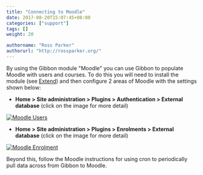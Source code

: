 ```yaml
---
title: "Connecting to Moodle"
date: 2017-08-20T15:07:45+08:00
categories: ["support"]
tags: []
weight: 20

authorname: "Ross Parker"
authorurl: "http://rossparker.org/"
---
```


By using the Gibbon module "Moodle" you can use Gibbon to populate Moodle with users and courses. To do this you will need to install the module (see [Extend](https://gibbonedu.org/extend/ "Extend")) and then configure 2 areas of Moodle with the settings shown below:

*   __Home > Site administration > Plugins > Authentication > External database__ (click on the image for more detail)

[![Moodle Users](https://gibbonedu.org/wp-content/uploads/2013/02/Moodle-Users-43x300.png)](https://gibbonedu.org/wp-content/uploads/2013/02/Moodle-Users.png)

*   __Home > Site administration > Plugins > Enrolments > External database__ (click on the image for more detail)

[![Moodle Enrolment](https://gibbonedu.org/wp-content/uploads/2013/02/Moodle-Enrolment-66x300.png)](https://gibbonedu.org/wp-content/uploads/2013/02/Moodle-Enrolment.png)

Beyond this, follow the Moodle instructions for using cron to periodically pull data across from Gibbon to Moodle.
